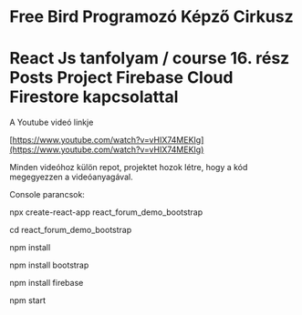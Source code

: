 # Free Bird Programozó Képző Cirkusz
# React Js tanfolyam / course 16. rész Posts Project Firebase Cloud Firestore kapcsolattal

A Youtube videó linkje

 [https://www.youtube.com/watch?v=vHIX74MEKIg](https://www.youtube.com/watch?v=vHIX74MEKIg)

Minden videóhoz külön repot, projektet hozok létre, hogy a kód megegyezzen a videóanyagával.


Console parancsok:

npx create-react-app react_forum_demo_bootstrap

cd react_forum_demo_bootstrap

npm install

npm install bootstrap

npm install firebase

npm start




